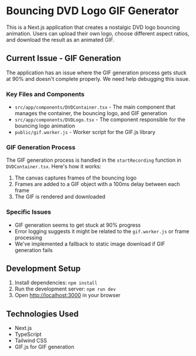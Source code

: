 # Bouncing DVD Logo GIF Generator

This is a Next.js application that creates a nostalgic DVD logo bouncing animation. Users can upload their own logo, choose different aspect ratios, and download the result as an animated GIF.

## Current Issue - GIF Generation

The application has an issue where the GIF generation process gets stuck at 90% and doesn't complete properly. We need help debugging this issue.

### Key Files and Components

- `src/app/components/DVDContainer.tsx` - The main component that manages the container, the bouncing logo, and GIF generation
- `src/app/components/DVDLogo.tsx` - The component responsible for the bouncing logo animation
- `public/gif.worker.js` - Worker script for the GIF.js library

### GIF Generation Process

The GIF generation process is handled in the `startRecording` function in `DVDContainer.tsx`. Here's how it works:

1. The canvas captures frames of the bouncing logo
2. Frames are added to a GIF object with a 100ms delay between each frame
3. The GIF is rendered and downloaded

### Specific Issues

- GIF generation seems to get stuck at 90% progress
- Error logging suggests it might be related to the `gif.worker.js` or frame processing
- We've implemented a fallback to static image download if GIF generation fails

## Development Setup

1. Install dependencies: `npm install`
2. Run the development server: `npm run dev`
3. Open [http://localhost:3000](http://localhost:3000) in your browser

## Technologies Used

- Next.js
- TypeScript
- Tailwind CSS
- GIF.js for GIF generation
